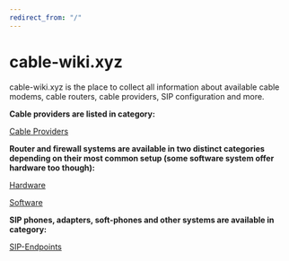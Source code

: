 ```yaml
---
redirect_from: "/"
---
```


# cable-wiki.xyz

cable-wiki.xyz is the place to collect all information about available cable modems, cable routers, cable providers, SIP configuration and more.

**Cable providers are listed in category:**

[Cable Providers](providers.md)

**Router and firewall systems are available in two distinct categories depending on their most common setup (some software system offer hardware too though):**

[Hardware](hardware.md)

[Software](softeare.md)

**SIP phones, adapters, soft-phones and other systems are available in category:**

[SIP-Endpoints](sip-endpoints.md)
